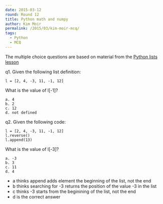 ```yaml
---
date: 2015-03-12
round: Round 12
title: Python math and numpy
author: Kim Moir 
permalink: /2015/03/kim-moir-mcq/
tags:
  - Python
  - MCQ
---
```


The multiple choice questions are based on material from the [Python lists lesson](http://swcarpentry.github.io/python-novice-inflammation/03-lists.html) 

q1. Given the following list definition:


    l = [2, 4, -3, 11, -1, 12]

What is the value of l[-1]?

    a. 4 
    b. 2 
    c. 12 
    d. not defined 

q2. Given the following code:

    l = [2, 4, -3, 11, -1, 12]
    l.reverse()
    l.append(13)

What is the value of l[-3]?

    a. -3 
    b. 3 
    c. 11
    d. 4

* a thinks append adds element the beginning of the list, not the end
* b thinks searching for -3 returns the position of the value -3 in the list
* c thinks -3 starts from the beginining of the list, not the end
* d is the correct answer
